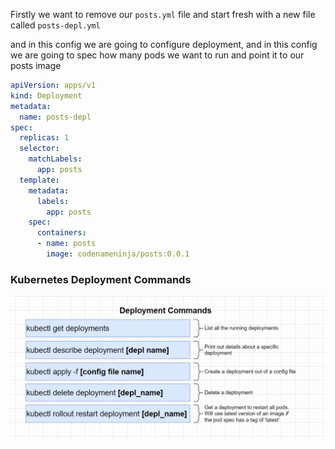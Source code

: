 Firstly we want to remove our `posts.yml` file and start fresh with a new file called `posts-depl.yml` 

and in this config we are going to configure deployment, and in this config we are going to spec how many pods we want to run and point it to our posts image

```yml
apiVersion: apps/v1
kind: Deployment
metadata:
  name: posts-depl
spec:
  replicas: 1
  selector:
    matchLabels:
      app: posts
  template:
    metadata:
      labels:
        app: posts
    spec:
      containers:
      - name: posts
        image: codenameninja/posts:0.0.1
```

### Kubernetes Deployment Commands

![kubectl-deployment](../../doc_assets/screenshots/Docker/kubectl-deployments.png)